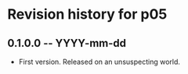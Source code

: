 # Revision history for p05

## 0.1.0.0 -- YYYY-mm-dd

* First version. Released on an unsuspecting world.
